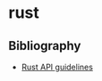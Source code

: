 # rust

## Bibliography

* [Rust API guidelines](https://rust-lang.github.io/api-guidelines/about.html)
